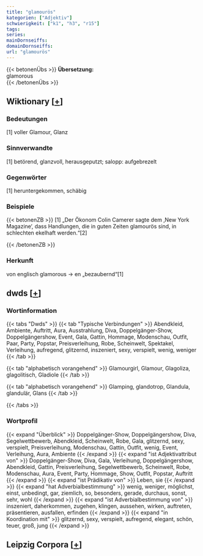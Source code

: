 ```yaml
---
title: "glamourös"
kategorien: ["Adjektiv"]
schwierigkeit: ["k1", "h3", "r15"]
tags:
series:
mainDornseiffs:
domainDornseiffs:
url: "glamourös"
---
```


{{< betonenÜbs >}}
**Übersetzung:**  
glamorous  
{{< /betonenÜbs >}}

## Wiktionary [[+](https://de.wiktionary.org/wiki/glamourös)]

### Bedeutungen
[1] voller Glamour, Glanz  

### Sinnverwandte
[1] betörend, glanzvoll, herausgeputzt; salopp: aufgebrezelt  

### Gegenwörter
[1] heruntergekommen, schäbig  

### Beispiele
{{< betonenZB >}}
[1] „Der Ökonom Colin Camerer sagte dem ‚New York Magazine‘, dass Handlungen, die in guten Zeiten glamourös sind, in schlechten ekelhaft werden.“[2]  

{{< /betonenZB >}}
### Herkunft
von englisch glamorous → en „bezaubernd“[1]  



## dwds [[+](https://www.dwds.de/wb/glamourös)]

### Wortinformation
{{< tabs "Dwds" >}}
{{< tab "Typische Verbindungen" >}}
Abendkleid, Ambiente, Auftritt, Aura, Ausstrahlung, Diva, Doppelgänger-Show, Doppelgängershow, Event, Gala, Gattin, Hommage, Modenschau, Outfit, Paar, Party, Popstar, Preisverleihung, Robe, Scheinwelt, Spektakel, Verleihung, aufregend, glitzernd, inszeniert, sexy, verspielt, wenig, weniger
{{< /tab >}}

{{< tab "alphabetisch vorangehend" >}}
Glamourgirl, Glamour, Glagoliza, glagolitisch, Gladiole
{{< /tab >}}

{{< tab "alphabetisch vorangehend" >}}
Glamping, glandotrop, Glandula, glandulär, Glans
{{< /tab >}}

{{< /tabs >}}

### Wortprofil
{{< expand "Überblick" >}} Doppelgänger-Show, Doppelgängershow, Diva, Segelwettbewerb, Abendkleid, Scheinwelt, Robe, Gala, glitzernd, sexy, verspielt, Preisverleihung, Modenschau, Gattin, Outfit, wenig, Event, Verleihung, Aura, Ambiente {{< /expand >}}
{{< expand "ist Adjektivattribut von" >}} Doppelgänger-Show, Diva, Gala, Verleihung, Doppelgängershow, Abendkleid, Gattin, Preisverleihung, Segelwettbewerb, Scheinwelt, Robe, Modenschau, Aura, Event, Party, Hommage, Show, Outfit, Popstar, Auftritt {{< /expand >}}
{{< expand "ist Prädikativ von" >}} Leben, sie {{< /expand >}}
{{< expand "hat Adverbialbestimmung" >}} wenig, weniger, möglichst, einst, unbedingt, gar, ziemlich, so, besonders, gerade, durchaus, sonst, sehr, wohl {{< /expand >}}
{{< expand "ist Adverbialbestimmung von" >}} inszeniert, daherkommen, zugehen, klingen, aussehen, wirken, auftreten, präsentieren, ausfallen, erfinden {{< /expand >}}
{{< expand "in Koordination mit" >}} glitzernd, sexy, verspielt, aufregend, elegant, schön, teuer, groß, jung {{< /expand >}}

## Leipzig Corpora [[+](https://corpora.uni-leipzig.de/en/res?word=glamourös&corpusId=deu_newscrawl-public_2018)]

